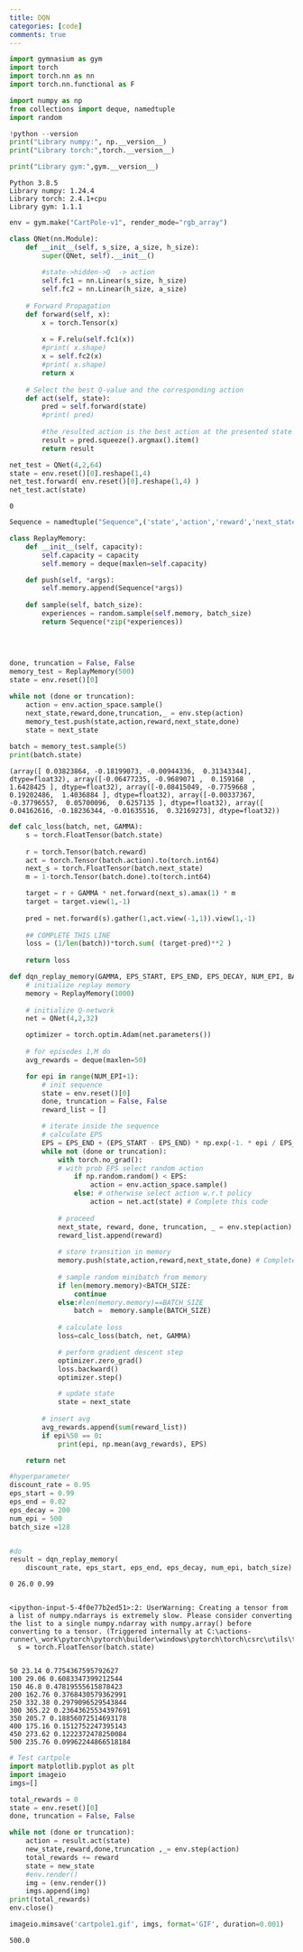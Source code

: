 ```yaml
---
title: DQN
categories: [code]
comments: true
---
```


```python
import gymnasium as gym
import torch
import torch.nn as nn
import torch.nn.functional as F

import numpy as np
from collections import deque, namedtuple
import random

```


```python
!python --version
print("Library numpy:", np.__version__)
print("Library torch:",torch.__version__)

print("Library gym:",gym.__version__)
```

    Python 3.8.5
    Library numpy: 1.24.4
    Library torch: 2.4.1+cpu
    Library gym: 1.1.1
    


```python
env = gym.make("CartPole-v1", render_mode="rgb_array")

class QNet(nn.Module):
    def __init__(self, s_size, a_size, h_size):
        super(QNet, self).__init__()
        
        #state->hidden->Q  -> action
        self.fc1 = nn.Linear(s_size, h_size)
        self.fc2 = nn.Linear(h_size, a_size)
        
    # Forward Propagation
    def forward(self, x):        
        x = torch.Tensor(x)
        
        x = F.relu(self.fc1(x))
        #print( x.shape)
        x = self.fc2(x)
        #print( x.shape)
        return x
    
    # Select the best Q-value and the corresponding action
    def act(self, state):
        pred = self.forward(state)
        #print( pred)
        
        #the resulted action is the best action at the presented state given model weigts
        result = pred.squeeze().argmax().item()
        return result

net_test = QNet(4,2,64)
state = env.reset()[0].reshape(1,4)
net_test.forward( env.reset()[0].reshape(1,4) )
net_test.act(state)

```




    0




```python
Sequence = namedtuple("Sequence",('state','action','reward','next_state','done'))

class ReplayMemory:
    def __init__(self, capacity):
        self.capacity = capacity        
        self.memory = deque(maxlen=self.capacity)

    def push(self, *args):
        self.memory.append(Sequence(*args))
    
    def sample(self, batch_size):
        experiences = random.sample(self.memory, batch_size)
        return Sequence(*zip(*experiences))

    
    
    
done, truncation = False, False
memory_test = ReplayMemory(500)
state = env.reset()[0]

while not (done or truncation):
    action = env.action_space.sample()
    next_state,reward,done,truncation,_ = env.step(action)
    memory_test.push(state,action,reward,next_state,done)
    state = next_state
    
batch = memory_test.sample(5)
print(batch.state)
```

    (array([ 0.03823864, -0.18199073, -0.00944336,  0.31343344], dtype=float32), array([-0.06477235, -0.9689071 ,  0.159168  ,  1.6428425 ], dtype=float32), array([-0.08415049, -0.7759668 ,  0.19202486,  1.4036884 ], dtype=float32), array([-0.00337367, -0.37796557,  0.05700096,  0.6257135 ], dtype=float32), array([ 0.04162616, -0.18236344, -0.01635516,  0.32169273], dtype=float32))
    


```python
def calc_loss(batch, net, GAMMA):
    s = torch.FloatTensor(batch.state)
    
    r = torch.Tensor(batch.reward)    
    act = torch.Tensor(batch.action).to(torch.int64)    
    next_s = torch.FloatTensor(batch.next_state)
    m = 1-torch.Tensor(batch.done).to(torch.int64)

    target = r + GAMMA * net.forward(next_s).amax(1) * m
    target = target.view(1,-1)
    
    pred = net.forward(s).gather(1,act.view(-1,1)).view(1,-1)    
    
    ## COMPLETE THIS LINE
    loss = (1/len(batch))*torch.sum( (target-pred)**2 )
    
    return loss

```


```python
def dqn_replay_memory(GAMMA, EPS_START, EPS_END, EPS_DECAY, NUM_EPI, BATCH_SIZE):
    # initialize replay memory
    memory = ReplayMemory(1000) 
    
    # initialize Q-network
    net = QNet(4,2,32)

    optimizer = torch.optim.Adam(net.parameters())
    
    # for episodes 1,M do
    avg_rewards = deque(maxlen=50)

    for epi in range(NUM_EPI+1):
        # init sequence
        state = env.reset()[0]
        done, truncation = False, False
        reward_list = []

        # iterate inside the sequence
        # calculate EPS
        EPS = EPS_END + (EPS_START - EPS_END) * np.exp(-1. * epi / EPS_DECAY)
        while not (done or truncation):
            with torch.no_grad():
            # with prob EPS select random action
                if np.random.random() < EPS:
                    action = env.action_space.sample()
                else: # otherwise select action w.r.t policy
                    action = net.act(state) # Complete this code
                
            # proceed
            next_state, reward, done, truncation, _ = env.step(action)
            reward_list.append(reward)
            
            # store transition in memory
            memory.push(state,action,reward,next_state,done) # Complete this code
            
            # sample random minibatch from memory
            if len(memory.memory)<BATCH_SIZE:
                continue
            else:#len(memory.memory)==BATCH_SIZE
                batch =  memory.sample(BATCH_SIZE)
                
            # calculate loss
            loss=calc_loss(batch, net, GAMMA)

            # perform gradient descent step
            optimizer.zero_grad()
            loss.backward()
            optimizer.step()

            # update state
            state = next_state
            
        # insert avg
        avg_rewards.append(sum(reward_list))
        if epi%50 == 0:
            print(epi, np.mean(avg_rewards), EPS)

    return net


```


```python
#hyperparameter
discount_rate = 0.95
eps_start = 0.99
eps_end = 0.02
eps_decay = 200
num_epi = 500
batch_size =128


#do
result = dqn_replay_memory(   
    discount_rate, eps_start, eps_end, eps_decay, num_epi, batch_size)
```

    0 26.0 0.99
    

    <ipython-input-5-4f0e77b2ed51>:2: UserWarning: Creating a tensor from a list of numpy.ndarrays is extremely slow. Please consider converting the list to a single numpy.ndarray with numpy.array() before converting to a tensor. (Triggered internally at C:\actions-runner\_work\pytorch\pytorch\builder\windows\pytorch\torch\csrc\utils\tensor_new.cpp:281.)
      s = torch.FloatTensor(batch.state)
    

    50 23.14 0.7754367595792627
    100 29.06 0.6083347399212544
    150 46.8 0.47819555615878423
    200 162.76 0.3768430579362991
    250 332.38 0.2979096529543844
    300 365.22 0.23643625534397691
    350 205.7 0.18856072514693178
    400 175.16 0.1512752247395143
    450 273.62 0.1222372478250084
    500 235.76 0.09962244866518184
    


```python
# Test cartpole
import matplotlib.pyplot as plt
import imageio
imgs=[]

total_rewards = 0
state = env.reset()[0]
done, truncation = False, False

while not (done or truncation):
    action = result.act(state)    
    new_state,reward,done,truncation ,_= env.step(action)
    total_rewards += reward
    state = new_state
    #env.render()
    img = (env.render())
    imgs.append(img)
print(total_rewards)
env.close()

imageio.mimsave('cartpole1.gif', imgs, format='GIF', duration=0.001)
```

    500.0
    


```python

```
